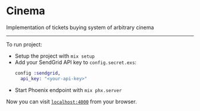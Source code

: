 # Cinema

Implementation of tickets buying system of arbitrary cinema

---

To run project:

  * Setup the project with `mix setup`
  * Add your SendGrid API key to `config.secret.exs`:
    ``` elixir
    config :sendgrid,
      api_key: "<your-api-key>"
    ```
  * Start Phoenix endpoint with `mix phx.server`

Now you can visit [`localhost:4000`](http://localhost:4000) from your browser.
